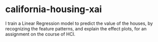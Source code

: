 # california-housing-xai
I train a Linear Regression model to predict the value of the houses, by recognizing the feature patterns, and explain the effect plots, for an assignment on the course of HCI.
